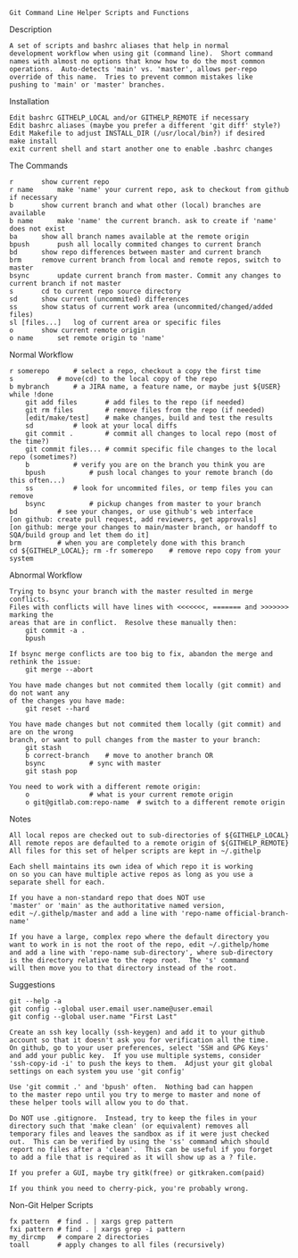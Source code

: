 
	Git Command Line Helper Scripts and Functions

Description

	A set of scripts and bashrc aliases that help in normal
	development workflow when using git (command line).  Short command
	names with almost no options that know how to do the most common
	operations.  Auto-detects 'main' vs. 'master', allows per-repo
	override of this name.	Tries to prevent common mistakes like
	pushing to 'main' or 'master' branches.

Installation

	Edit bashrc GITHELP_LOCAL and/or GITHELP_REMOTE if necessary
	Edit bashrc aliases (maybe you prefer a different 'git diff' style?)
	Edit Makefile to adjust INSTALL_DIR (/usr/local/bin?) if desired
	make install
	exit current shell and start another one to enable .bashrc changes

The Commands

	r		show current repo
	r name		make 'name' your current repo, ask to checkout from github if necessary
	b		show current branch and what other (local) branches are available
	b name		make 'name' the current branch. ask to create if 'name' does not exist
	ba		show all branch names available at the remote origin
	bpush		push all locally commited changes to current branch 
	bd		show repo differences between master and current branch
	brm		remove current branch from local and remote repos, switch to master
	bsync		update current branch from master. Commit any changes to current branch if not master
	s		cd to current repo source directory
	sd		show current (uncommited) differences
	ss		show status of current work area (uncommited/changed/added files)
	sl [files...]	log of current area or specific files
	o		show current remote origin
	o name		set remote origin to 'name'

Normal Workflow

	r somerepo		# select a repo, checkout a copy the first time
	s			# move(cd) to the local copy of the repo
	b mybranch		# a JIRA name, a feature name, or maybe just ${USER}
	while !done
		git add files		# add files to the repo (if needed)
		git rm files		# remove files from the repo (if needed)
		[edit/make/test]	# make changes, build and test the results
		sd			# look at your local diffs
		git commit .		# commit all changes to local repo (most of the time?)
		git commit files...	# commit specific file changes to the local repo (sometimes?)
		b			# verify you are on the branch you think you are
		bpush			# push local changes to your remote branch (do this often...)
		ss			# look for uncommited files, or temp files you can remove
		bsync			# pickup changes from master to your branch
	bd			# see your changes, or use github's web interface
	[on github: create pull request, add reviewers, get approvals]
	[on github: merge your changes to main/master branch, or handoff to SQA/build group and let them do it]
	brm			# when you are completely done with this branch
	cd ${GITHELP_LOCAL}; rm -fr somerepo	# remove repo copy from your system

Abnormal Workflow

	Trying to bsync your branch with the master resulted in merge conflicts.
	Files with conflicts will have lines with <<<<<<<, ======= and >>>>>>> marking the
	areas that are in conflict.  Resolve these manually then:
		git commit -a .
		bpush

	If bsync merge conflicts are too big to fix, abandon the merge and rethink the issue:
		git merge --abort

	You have made changes but not commited them locally (git commit) and do not want any
	of the changes you have made:
		git reset --hard

	You have made changes but not commited them locally (git commit) and are on the wrong
	branch, or want to pull changes from the master to your branch:
		git stash
		b correct-branch	# move to another branch OR
		bsync			# sync with master
		git stash pop

	You need to work with a different remote origin:
		o				# what is your current remote origin
		o git@gitlab.com:repo-name	# switch to a different remote origin

Notes

	All local repos are checked out to sub-directories of ${GITHELP_LOCAL}
	All remote repos are defaulted to a remote origin of ${GITHELP_REMOTE}
	All files for this set of helper scripts are kept in ~/.githelp

	Each shell maintains its own idea of which repo it is working
	on so you can have multiple active repos as long as you use a
	separate shell for each.

	If you have a non-standard repo that does NOT use
	'master' or 'main' as the authoritative named version,
	edit ~/.githelp/master and add a line with 'repo-name official-branch-name'

	If you have a large, complex repo where the default directory you
	want to work in is not the root of the repo, edit ~/.githelp/home
	and add a line with 'repo-name sub-directory', where sub-directory
	is the directory relative to the repo root.  The 's' command
	will then move you to that directory instead of the root.

Suggestions

	git --help -a
	git config --global user.email user.name@user.email
	git config --global user.name "First Last"

	Create an ssh key locally (ssh-keygen) and add it to your github
	account so that it doesn't ask you for verification all the time.
	On github, go to your user preferences, select 'SSH and GPG Keys'
	and add your public key.  If you use multiple systems, consider
	'ssh-copy-id -i' to push the keys to them.  Adjust your git global
	settings on each system you use 'git config'

	Use 'git commit .' and 'bpush' often.  Nothing bad can happen
	to the master repo until you try to merge to master and none of
	these helper tools will allow you to do that.

	Do NOT use .gitignore.	Instead, try to keep the files in your
	directory such that 'make clean' (or equivalent) removes all
	temporary files and leaves the sandbox as if it were just checked
	out.  This can be verified by using the 'ss' command which should
	report no files after a 'clean'.  This can be useful if you forget
	to add a file that is required as it will show up as a ? file.

	If you prefer a GUI, maybe try gitk(free) or gitkraken.com(paid)

	If you think you need to cherry-pick, you're probably wrong.

Non-Git Helper Scripts

	fx pattern	# find . | xargs grep pattern
	fxi pattern	# find . | xargs grep -i pattern
	my_dircmp	# compare 2 directories
	toall		# apply changes to all files (recursively)

